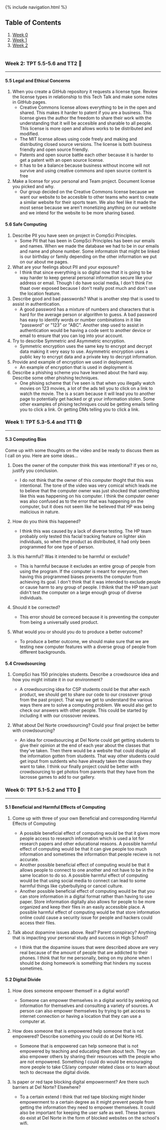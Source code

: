 {% include navigation.html %}
## Table of Contents
1. [Week 0](#week-0-tpt-51-52-and-tt0-)
2. [Week 1](#week-1-tpt-53-54-and-tt1-)
3. [Week 2](#week-2-tpt-55-56-and-tt2-)<br><br>

### Week 2: TPT 5.5-5.6 and TT2 🌼
***
#### 5.5 Legal and Ethical Concerns
1. When you create a GitHub repository it requests a license type. Review the license types in relationship to this Tech Talk and make some notes in GitHub pages.
     - Creative Commons license allows everything to be in the open and shared. This makes it harder to patent if you are a business. This license gives the author the freedom to share their work with the understanding that it will be accesible and sharable to all people. This license is more open and allows works to be distributed and modified. 
     - The MIT license allows using code freely and making and distributing closed source versions. The license is both business friendly and open source friendly. 
     - Patents and open source battle each other because it is harder to get a patent with an open source license.
     - It has to be a balance because business without income will not survive and using creative commons and open source content is free
2. Make a license for your personal and Team project. Document license you picked and why.
     - Our group decided on the Creative Commons license because we want our website to be accesible to other teams who want to create a similar website for their sports team. We also feel like it made the most sense because we aren't monetizing anything on our website and we intend for the website to be more sharing based. 

#### 5.6 Safe Computing
1. Describe PII you have seen on project in CompSci Principles.
     - Some PII that has been in CompSci Principles has been our emails and names. When we made the database we had to be in our emails and name and phone number. Some informatoin that might be linked is our birthday or family depending on the other information we put on our about me pages.
2. What are your feelings about PII and your exposure?
     - I think that since everything is so digital now that it is going to be way harder to keep general personal information secure like your address or email. Though I do have social media, I don't think I'm thaat over exposed because I don't really post much and don't use the location feature.
3. Describe good and bad passwords? What is another step that is used to assist in authentication.
     - A good password has a mixture of numbers and characters that is hard for the average person or algorithm to guess. A bad password has easy to identify words or number combinations in it like "password" or "123" or "ABC". Another step used to assist in authentication would be having a code sent to another device or email to ensure that you can log into your account. 
4. Try to describe Symmetric and Asymmetric encryption.
     - Symmetric encryption uses the same key to encrypt and decrypt data making it very easy to use. Asymmetric encryption uses a public key to encrypt data and a private key to decrypt information.
5. Provide and example of encryption we used in deployment.
     - An example of encryption that is used in deployment is 
6. Describe a phishing scheme you have learned about the hard way. Describe some other phishing techniques.
     - One phising scheme that I've seen is that when you illegally watch movies on 123 movies, a lot of the ads tell you to click on a link to watch the movie. The is a scam because it will lead you to another page to potentially get hacked or gt your information stolen. Some other examples of phising techniques could be getting emails telling you to click a link. Or getting DMs telling you to click a link. 


### Week 1: TPT 5.3-5.4 and TT1 😧
***
#### 5.3 Computing Bias
Come up with some thoughts on the video and be ready to discuss them as I call on you. Here are some ideas...
1. Does the owner of the computer think this was intentional? If yes or no, justify you conclusion.

     - I do not think that the owner of this computer thoght that this was intentional. The tone of the video was very comical which leads me to believe that the computer owner was just shocked that something like this was happening on his computer. I think the computer owner was also confused as to the error that was happening on the computer, but it does not seem like he believed that HP was being malicious in nature. 
     
2. How do you think this happened?

     - I think this was caused by a lack of diverse testing. The HP team probably only tested this facial tracking feature on lighter skin individuals, so when the product as distributed, it had only been programmed for one type of person.
     
3. Is this harmful? Was it intended to be harmful or exclude?

     - This is harmful because it excludes an entire group of people from using the program. If the computer is meant for everyone, then having this programmed biases prevents the computer from achieving its goal. I don't think that it was intended to exclude people or cause harm to any group of people. I thiknk that the HP team just didn't test the computer on a large enough group of diverse individuals. 
     
4. Should it be corrected?

     - This error should be correced because it is preventing the computer from being a universally used product.
     
5. What would you or should you do to produce a better outcome?

     - To produce a better outcome, we should make sure that we are testing new computer features with a diverse group of people from different backgrounds. 

#### 5.4 Crowdsourcing
1. CompSci has 150 principles students. Describe a crowdsource idea and how you might initiate it in our environment?

     - A crowdsourcing idea for CSP students could be that after each product, we should get to share our code to our crossover group from the past project. That way we get to understand the various ways there are to solve a computing problem. We would also get to check our answers with other people. This could be started by including it with our crossover reviews. 
     
2. What about Del Norte crowdsourcing? Could your final project be better with crowdsourcing?

     - An idea for crowdsourcing at Del Norte could get getting students to give their opinion at the end of each year about the classes that they've taken. Then there would be a website that could display all the information gotten from students. That way other students could get input from sutdents who have already taken the classes they want to take. I think our finally project could be better with crowdsourcing to get photos from parents that they have from the lacrosse games to add to our gallery.


### Week 0: TPT 5.1-5.2 and TT0 🤙
***
#### 5.1 Beneficial and Harmful Effects of Computing

1. Come up with three of your own Beneficial and corresponding Harmful Effects of Computing

   - A possible beneficial effect of computing would be that it gives more people access to research information which is used a lot for research papers and other educational reasons. A possible harmful effect of computing would be that it can give people too much information and sometimes the information that people recieve is not accurate. 
   - Another possible beneficial effect of computing would be that it allows people to connect to one another and not have to be in the same location to do so. A possible harmful effect of computing would be that using social media to connect can lead to some harmful things like cyberbullying or cancel culture. 
   - Another possible beneficial effect of computing would be that you can store information in a digital format rather than having to use paper. Store information digitally also allows for people to be more organized and keep their files in an easily accessible place. A possible harmful effect of computing would be that store information online could cause a security issue for people and hackers could access their files.

2. Talk about dopamine issues above. Real? Parent conspiracy? Anything that is impacting your personal study and success in High School?

   - I think that the dopamine issues that were described above are very real because of the amount of people that are addicted to their phones. I think that for me personally, being on my phone when I should be doing homework is something that hinders my sucess sometimes. 

#### 5.2 Digital Divide

1. How does someone empower themself in a digital world?

   - Someone can empower themselves in a digital world by seeking out information for themselves and consulting a variety of sources. A person can also empower themselves by trying to get access to internet connection or having a location that they can use a computer at.


3. How does someone that is empowered help someone that is not empowered? Describe something you could do at Del Norte HS.

   - Someone that is empowered can help someone that is not empowered by teaching and educating them about tech. They can also empower others by sharing their resources with the people who are not empowered. Something I could do would be encouraging more people to take CS/any computer related class or to learn about tech to decrease the digital divide.
5. Is paper or red tape blocking digital empowerment? Are there such barriers at Del Norte? Elsewhere?

   - To a certain extend I think that red tape blocking might hinder empowerment to a certain degree as it might prevent people from getting the information they need to empower themselves. It could also be important for keeping the user safe as well. These barriers do exist at Del Norte in the form of blocked websites on the school's wifi. 
